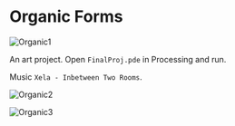 # Organic Forms

![Organic1](https://i.imgur.com/352oLEr.png)

An art project. Open `FinalProj.pde` in Processing and run.

Music `Xela - Inbetween Two Rooms`.

![Organic2](https://i.imgur.com/1q0SVwo.png)

![Organic3](https://i.imgur.com/U1ldTfo.png)
